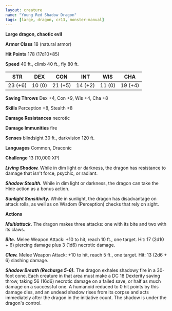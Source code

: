 ```yaml
---
layout: creature
name: "Young Red Shadow Dragon"
tags: [large, dragon, cr13, monster-manual]
---
```


**Large dragon, chaotic evil**

**Armor Class** 18 (natural armor)

**Hit Points** 178 (17d10+85)

**Speed** 40 ft., climb 40 ft., fly 80 ft.

|   STR   |   DEX   |   CON   |   INT   |   WIS   |   CHA   |
|:-----:|:-----:|:-----:|:-----:|:-----:|:-----:|
| 23 (+6) | 10 (0) | 21 (+5) | 14 (+2) | 11 (0) | 19 (+4) |

**Saving Throws** Dex +4, Con +9, Wis +4, Cha +8

**Skills** Perception +8, Stealth +8

**Damage Resistances** necrotic

**Damage Immunities** fire

**Senses** blindsight 30 ft., darkvision 120 ft.

**Languages** Common, Draconic

**Challenge** 13 (10,000 XP)

***Living Shadow.*** While in dim light or darkness, the dragon has resistance to damage that isn't force, psychic, or radiant.

***Shadow Stealth.*** While in dim light or darkness, the dragon can take the Hide action as a bonus action.

***Sunlight Sensitivity.*** While in sunlight, the dragon has disadvantage on attack rolls, as well as on Wisdom (Perception) checks that rely on sight.

**Actions**

***Multiattack.*** The dragon makes three attacks: one with its bite and two with its claws.

***Bite.*** Melee Weapon Attack: +10 to hit, reach 10 ft., one target. Hit: 17 (2d10 + 6) piercing damage plus 3 (1d6) necrotic damage.

***Claw.*** Melee Weapon Attack: +10 to hit, reach 5 ft., one target. Hit: 13 (2d6 + 6) slashing damage.

***Shadow Breath (Recharge 5-6).*** The dragon exhales shadowy fire in a 30-foot cone. Each creature in that area must make a DC 18 Dexterity saving throw, taking 56 (16d6) necrotic damage on a failed save, or half as much damage on a successful one. A humanoid reduced to 0 hit points by this damage dies, and an undead shadow rises from its corpse and acts immediately after the dragon in the initiative count. The shadow is under the dragon's control.

